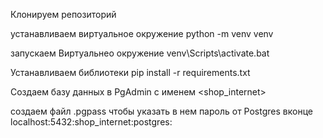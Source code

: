 Клонируем репозиторий

устанавливаем виртуальное окружение 
python -m venv venv

запускаем Виртуальнео окружение
venv\Scripts\activate.bat

Устанавливаем библиотеки
pip install -r requirements.txt


Создаем базу данных в PgAdmin с именем <shop_internet>

создаем файл .pgpass
чтобы указать в нем пароль от Postgres вконце
localhost:5432:shop_internet:postgres:<password>

